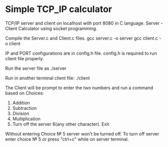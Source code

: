 # Simple TCP_IP calculator
TCP/IP server and client on localhost with port 8080 in C language.
Server - Client Calculator using socket programming.

Compile the Server.c and Client.c files.
gcc server.c -o server
gcc client.c -o client

IP and PORT configurations are in config.h file.
config.h is required to run client file properly.

Run the server file as
./server

Run in another terminal client file:
./client

The Client will be prompt to enter the two numbers and run a command based on Choices:
1. Addition 
2. Subtraction 
3. Division 
4. Multiplication 
5. Turn off the server
6(any other character). Exit

Without entering Choice № 5 server won't be turned off.
To turn off server enter choice № 5 or press "ctrl+c" while on server terminal. 
